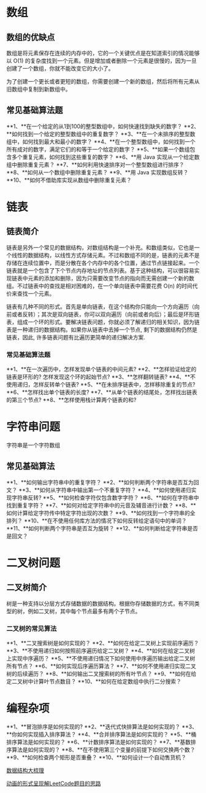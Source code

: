 

# 数组



## 数组的优缺点 

​		数组是将元素保存在连续的内存中的，它的一个关键优点是在知道索引的情况能够以 O(1) 的复杂度找到一个元素。但是增加或者删除一个元素是很慢的，因为一旦创建了一个数组，你就不能改变它的大小了。

​		为了创建一个更长或者更短的数组，你需要创建一个新的数组，然后将所有元素从旧数组中复制到新数组中。

## 常见基础算法题

**1、**在一个给定的从1到100的整型数组中，如何快速找到缺失的数字？
**2、**如何找到一个给定的整型数组中的重复数字？
**3、**在一个未排序的整型数组中，如何找到最大和最小的数字？
**4、**在一个整型数组中，如何找到一个所有成对的数字，满足它们的和等于一个给定的数字？
**5、**如果一个数组包含多个重复元素，如何找到这些重复的数字？
**6、**用 Java 实现从一个给定数组中删除重复元素？
**7、**如何利用快速排序对一个整型数组进行排序？
**8、**如何从一个数组中删除重复元素？
**9、**用 Java 实现数组反转？
**10、**如何不借助库实现从数组中删除重复元素？



# 链表



## 链表简介

​		链表是另外一个常见的数据结构，对数组结构是一个补充。和数组类似，它也是一个线性的数据结构，以线性方式存储元素。
​		不过和数组不同的是，链表的元素不是存储在连续位置中，而是分散在各个内存中的各个位置，通过节点链接起来。一个链表就是一个包含了下个节点内存地址的节点列表。
​		基于这种结构，可以很容易实现链表中元素的添加和删除，因为只需要改变节点的指向而无需创建一个新的数组。不过链表中的查找是相对困难的，在一个单向链表中需要花费 O(n) 的时间代价来查找一个元素。

​		链表有几种不同的形式。首先是单向链表，在这个结构你只能向一个方向遍历（向前或者反转）；其次是双向链表，你可以双向遍历（向前或者向后）；最后是环形链表，组成一个环的形式。
​		要解决链表问题，你就必须了解递归的相关知识，因为链表是一种递归的数据结构。如果你从链表中去掉一个节点, 剩下的数据结构仍然是链表，因此, 许多链表问题有比遍历更简单的递归解决方案.

### 常见基础算法题

**1、**在一次遍历中，怎样发现单个链表的中间元素?
**2、**怎样验证给定的链表是环形的? 怎样发现这个环的起始节点?
**3、**怎样翻转链表?
**4、**不使用递归，怎样反转单个链表?
**5、**在未排序链表中，怎样移除重复的节点?
**6、**怎样找出单个链表的长度?
**7、**从单个链表的结尾处，怎样找出链表的第三个节点?
**8、**怎样使用栈计算两个链表的和?



# 字符串问题 

字符串是一个字符数组



## 常见基础算法

**1、**如何输出字符串中的重复字符？
**2、**如何判断两个字符串是否互为回文？
**3、**如何从字符串中输出第一个不重复字符？
**4、**如何使用递归实现字符串反转?
**5、**如何检查字符仅包含数字字符？
**6、**如何在字符串中找到重复字符？
**7、**如何对给定字符串中的元音及辅音进行计数？
**8、**如何计算给定字符传中特定字符出现的次数？
**9、**如何找到一个字符串的全排列？
**10、**在不使用任何库方法的情况下如何反转给定语句中的单词？
**11、**如何判断两个字符串是否互为旋转？
**12、**如何判断给定字符串是否是回文？



# 二叉树问题



## 二叉树简介

树是一种支持以分层方式存储数据的数据结构。根据你存储数据的方式，有不同类型的树，例如二叉树，其中每个节点最多有两个子节点。



### 二叉树的常见算法

**1、**二叉搜索树是如何实现的？
**2、**如何在给定二叉树上实现前序遍历？
**3、**不使用递归如何按照前序遍历给定二叉树？
**4、**如何在给定二叉树上实现中序遍历？
**5、**不使用递归情况下如何使用中序遍历输出给定二叉树所有节点？
**6、**如何实现后序遍历算法？
**7、**如何不使用递归实现二叉树的后续遍历？
**8、**如何输出二叉搜索树的所有叶节点？
**9、**如何在给定二叉树中计算叶节点数目？
**10、**如何在给定数组中执行二分搜索？



# 编程杂项

**1、**冒泡排序是如何实现的?
**2、**迭代式快排算法是如何实现的？
**3、**你如何实现插入排序算法？
**4、**合并排序算法是如何实现的？
**5、**桶排序算法是如何实现的？
**6、**计数排序算法是如何实现的？
**7、**基数排序算法是如何实现的？
**8、**在不使用第三个变量的前提下如何交换两个数？
**9、**如何检查两个矩形是否重叠？
**10、**如何设计一个自动售货机？

[数据结构大梳理](https://zhuanlan.zhihu.com/p/64860368)

[动画的形式呈现解LeetCode题目的思路](https://github.com/MisterBooo/LeetCodeAnimation)











